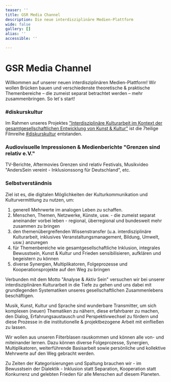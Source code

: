 ```yaml
---
teaser: ''
title: GSR Media Channel
description: Die neue interdisziplinäre Medien-Plattform
wide: false
gallery: []
alias: ''
accessible: ''

---
```

# GSR Media Channel

Willkommen auf unserer neuen interdisziplinären Medien-Plattform! Wir wollen Brücken bauen und verschiedenste theoretische & praktische Themenbereiche – die zumeist separat betrachtet werden – mehr zusammenbringen. So let´s start!

### #diskurskultur

Im Rahmen unseres Projektes ["Interdisziplinäre Kulturarbeit im Kontext der gesamtgesellschaftlichen Entwicklung von Kunst & Kultur"](https://www.grenzensindrelativ.de/aktivitaeten/projekte-und-veranstaltungen/interdisziplinaere-kulturarbeit/allgemein) ist die 7teilige Filmreihe [#diskurskultur](https://www.youtube.com/hashtag/diskurskultur) entstanden.

<video-gallery name="media-diskurskultur"></video-gallery>

### Audiovisuelle Impressionen & Medienberichte "Grenzen sind relativ e.V."

TV-Berichte, Aftermovies Grenzen sind relativ Festivals, Musikvideo "AndersSein vereint - Inklusionssong für Deutschland", etc.

<video-gallery name="startseite-video-galerie"></video-gallery>

### Selbstverständnis

Ziel ist es, die digitalen Möglichkeiten der Kulturkommunikation und Kulturvermittlung zu nutzen, um:

1. generell Mehrwerte im analogen Leben zu schaffen.
2. Menschen, Themen, Netzwerke, Künste, usw. - die zumeist separat aneinander vorbei leben - regional, überregional und bundesweit mehr zusammen zu bringen
3. den themenübergreifenden Wissenstransfer (u.a. interdisziplinäre Kulturarbeit, inklusives Veranstaltungsmanagement, Bildung, Umwelt, usw.) anzuregen
4. für Themenbereiche wie gesamtgesellschaftliche Inklusion, integrales Bewusstsein, Kunst & Kultur und Frieden sensibilisieren, aufklären und begeistern zu können
5. diverse Synergien, Multiplikatoren, Folgeprozesse und Kooperationsprojekte auf den Weg zu bringen

Verbunden mit dem Motto "Analyse & Aktiv Sein" versuchen wir bei unserer interdisziplinären Kulturarbeit in die Tiefe zu gehen und uns dabei mit grundlegenden Systematiken unseres gesellschaftlichen Zusammenlebens beschäftigen.

Musik, Kunst, Kultur und Sprache sind wunderbare Transmitter, um sich komplexen (neuen) Thematiken zu nähern, diese erfahrbarer zu machen, den Dialog, Erfahrungsaustausch und Perspektivwechsel zu fördern und diese Prozesse in die institutionelle & projektbezogene Arbeit mit einfließen zu lassen.

Wir wollen aus unseren Filterblasen rauskommen und können alle von- und miteinander lernen. Dazu können diverse Folgeprozesse, Synergien, Multiplikatoren, weiterführende Basisarbeit sowie persönliche und kollektive Mehrwerte auf den Weg gebracht werden.

Zu Zeiten der Kategorisierungen und Spaltung brauchen wir - im Bewusstsein der Dialektik - Inklusion statt Separation, Kooperation statt Konkurrenz und gelebten Frieden für alle Menschen auf diesem Planeten.

## 
